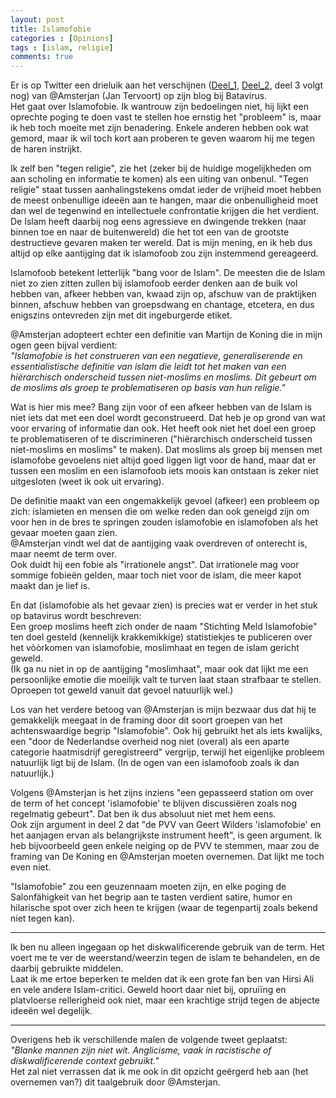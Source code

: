 ```yaml
---
layout: post
title: Islamofobie
categories : [Opinions]
tags : [islam, religie]
comments: true
---
```


Er is op Twitter een drieluik aan het verschijnen (<a href="http://batavirus.nl/2016/04/17/longread-islamofobie-stand-land-deel-1/" >Deel_1</a>, <a href="http://batavirus.nl/2016/04/30/longread-islamofobie-stand-land-deel-2/" >Deel_2</a>, deel 3 volgt nog) van @Amsterjan (Jan Tervoort) op zijn blog bij Batavirus.<br>
Het gaat over Islamofobie. Ik wantrouw zijn bedoelingen niet, hij lijkt een oprechte poging te doen vast te stellen hoe ernstig het "probleem" is, maar ik heb toch moeite met zijn benadering. Enkele anderen hebben ook wat gemord, maar ik wil toch kort aan proberen te geven waarom hij me tegen de haren instrijkt.

Ik zelf ben "tegen religie", zie het (zeker bij de huidige mogelijkheden om aan scholing en informatie te komen) als een uiting van onbenul. "Tegen religie" staat tussen aanhalingstekens omdat ieder de vrijheid moet hebben de meest onbenullige idee&euml;n aan te hangen, maar die onbenulligheid moet dan wel de tegenwind en intellectuele confrontatie krijgen die het verdient. De Islam heeft daarbij nog eens agressieve en dwingende trekken (naar binnen toe en naar de buitenwereld) die het tot een van de grootste destructieve gevaren maken ter wereld. Dat is mijn mening, en ik heb dus altijd op elke aantijging dat ik islamofoob zou zijn instemmend gereageerd.

Islamofoob betekent letterlijk "bang voor de Islam". De meesten die de Islam niet zo zien zitten zullen bij islamofoob eerder denken aan de buik vol hebben van, afkeer hebben van, kwaad zijn op, afschuw van de praktijken binnen, afschuw hebben van groepsdwang en chantage, etcetera, en dus enigszins ontevreden zijn met dit ingeburgerde etiket. 

@Amsterjan adopteert echter een definitie van Martijn de Koning die in mijn ogen geen bijval verdient:<br><i>
"Islamofobie is het construeren van een negatieve, generaliserende en essentialistische definitie van islam die leidt tot het maken van een hi&euml;rarchisch onderscheid tussen niet-moslims en moslims. Dit gebeurt om de moslims als groep te problematiseren op basis van hun religie."</i>

Wat is hier mis mee? Bang zijn voor of een afkeer hebben van de Islam is niet iets dat met een doel wordt geconstrueerd. Dat heb je op grond van wat voor ervaring of informatie dan ook. Het heeft ook niet het doel  een groep te problematiseren of te discrimineren ("hi&euml;rarchisch onderscheid tussen niet-moslims en moslims" te maken). Dat moslims als groep bij mensen met islamofobe gevoelens niet altijd goed liggen ligt voor de hand, maar dat er tussen een moslim en een islamofoob iets moois kan ontstaan is zeker niet uitgesloten (weet ik ook uit ervaring).
 
De definitie maakt van een ongemakkelijk gevoel (afkeer) een probleem op zich: islamieten en mensen die om welke reden dan ook geneigd zijn om voor hen in de bres te springen zouden islamofobie en islamofoben als het gevaar moeten gaan zien. 
<br>@Amsterjan vindt wel dat de aantijging vaak overdreven of onterecht is, maar neemt de term over.<br>Ook duidt hij een fobie als "irrationele angst". Dat irrationele mag voor sommige fobie&euml;n gelden, maar toch niet voor de islam, die meer kapot maakt dan je lief is.

En dat (islamofobie als het gevaar zien) is precies wat er verder in het stuk op batavirus wordt beschreven:<br>
Een groep moslims heeft zich onder de naam "Stichting Meld Islamofobie" ten doel gesteld (kennelijk krakkemikkige) statistiekjes te publiceren over het v&ograve;&ograve;rkomen van islamofobie, moslimhaat en tegen de islam gericht geweld.<br>
(Ik ga nu niet in op de aantijging "moslimhaat", maar ook dat lijkt me een persoonlijke emotie die moeilijk valt te turven laat staan strafbaar te stellen. Oproepen tot geweld vanuit dat gevoel natuurlijk wel.)

Los van het verdere betoog van @Amsterjan is mijn bezwaar dus dat hij te gemakkelijk meegaat in de framing door dit soort groepen van het achtenswaardige begrip "Islamofobie". Ook hij gebruikt het als iets kwalijks, een "door de Nederlandse overheid nog niet (overal) als een aparte categorie haatmisdrijf geregistreerd" vergrijp, terwijl het eigenlijke probleem natuurlijk ligt bij de Islam. (In de ogen van een islamofoob zoals ik dan natuurlijk.)

Volgens @Amsterjan is het zijns inziens "een gepasseerd station om over de term of het concept 'islamofobie' te blijven discussi&euml;ren zoals nog regelmatig gebeurt". Dat ben ik dus absoluut niet met hem eens.<br>Ook zijn argument in deel 2 dat "de PVV van Geert Wilders 'islamofobie' en het aanjagen ervan als belangrijkste instrument heeft", is geen argument. Ik heb bijvoorbeeld geen enkele neiging op de PVV te stemmen, maar zou de framing van De Koning en @Amsterjan moeten overnemen. Dat lijkt me toch even niet.

"Islamofobie" zou een geuzennaam moeten zijn, en elke poging de Salonf&auml;higkeit van het begrip aan te tasten verdient satire, humor en hilarische spot over zich heen te krijgen (waar de tegenpartij zoals bekend niet tegen kan).

<hr>
Ik ben nu alleen ingegaan op het diskwalificerende gebruik van de term. Het voert me te ver de weerstand/weerzin tegen de islam te behandelen, en de daarbij gebruikte middelen.<br>
Laat ik me ertoe beperken te melden dat ik een grote fan ben van Hirsi Ali en vele andere Islam-critici. Geweld hoort daar niet bij, oprui&iuml;ng en platvloerse rellerigheid ook niet, maar een krachtige strijd tegen de abjecte idee&euml;n wel degelijk.

<hr>
Overigens heb ik verschillende malen de volgende tweet geplaatst:<br>
<i>"Blanke mannen zijn niet wit. Anglicisme, vaak in racistische of diskwalificerende context gebruikt."</i><br>
Het zal niet verrassen dat ik me ook in dit opzicht ge&euml;rgerd heb aan (het overnemen van?) dit taalgebruik door @Amsterjan.
